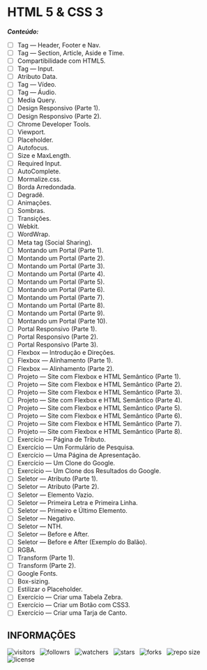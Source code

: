 # HTML 5 & CSS 3

***Conteúdo:***

- [ ] Tag — Header, Footer e Nav.
- [ ] Tag — Section, Article, Aside e Time.
- [ ] Compartibilidade com HTML5.
- [ ] Tag — Input.
- [ ] Atributo Data.
- [ ] Tag — Vídeo.
- [ ] Tag — Áudio.
- [ ] Media Query.
- [ ] Design Responsivo (Parte 1).
- [ ] Design Responsivo (Parte 2).
- [ ] Chrome Developer Tools.
- [ ] Viewport.
- [ ] Placeholder.
- [ ] Autofocus.
- [ ] Size e MaxLength.
- [ ] Required Input.
- [ ] AutoComplete.
- [ ] Mormalize.css.
- [ ] Borda Arredondada.
- [ ] Degradê.
- [ ] Animações.
- [ ] Sombras.
- [ ] Transições.
- [ ] Webkit.
- [ ] WordWrap.
- [ ] Meta tag (Social Sharing).
- [ ] Montando um Portal (Parte 1).
- [ ] Montando um Portal (Parte 2).
- [ ] Montando um Portal (Parte 3).
- [ ] Montando um Portal (Parte 4).
- [ ] Montando um Portal (Parte 5).
- [ ] Montando um Portal (Parte 6).
- [ ] Montando um Portal (Parte 7).
- [ ] Montando um Portal (Parte 8).
- [ ] Montando um Portal (Parte 9).
- [ ] Montando um Portal (Parte 10).
- [ ] Portal Responsivo (Parte 1).
- [ ] Portal Responsivo (Parte 2).
- [ ] Portal Responsivo (Parte 3).
- [ ] Flexbox — Introdução e Direções.
- [ ] Flexbox — Alinhamento (Parte 1).
- [ ] Flexbox — Alinhamento (Parte 2).
- [ ] Projeto — Site com Flexbox e HTML Semântico (Parte 1).
- [ ] Projeto — Site com Flexbox e HTML Semântico (Parte 2).
- [ ] Projeto — Site com Flexbox e HTML Semântico (Parte 3).
- [ ] Projeto — Site com Flexbox e HTML Semântico (Parte 4).
- [ ] Projeto — Site com Flexbox e HTML Semântico (Parte 5).
- [ ] Projeto — Site com Flexbox e HTML Semântico (Parte 6).
- [ ] Projeto — Site com Flexbox e HTML Semântico (Parte 7).
- [ ] Projeto — Site com Flexbox e HTML Semântico (Parte 8).
- [ ] Exercício — Página de Tributo.
- [ ] Exercício — Um Formulário de Pesquisa.
- [ ] Exercício — Uma Página de Apresentação.
- [ ] Exercício — Um Clone do Google.
- [ ] Exercício — Um Clone dos Resultados do Google.
- [ ] Seletor — Atributo (Parte 1).
- [ ] Seletor — Atributo (Parte 2).
- [ ] Seletor — Elemento Vazio.
- [ ] Seletor — Primeira Letra e Primeira Linha.
- [ ] Seletor — Primeiro e Último Elemento.
- [ ] Seletor — Negativo.
- [ ] Seletor — NTH.
- [ ] Seletor — Before e After.
- [ ] Seletor — Before e After (Exemplo do Balão).
- [ ] RGBA.
- [ ] Transform (Parte 1).
- [ ] Transform (Parte 2).
- [ ] Google Fonts.
- [ ] Box-sizing.
- [ ] Estilizar o Placeholder.
- [ ] Exercício — Criar uma Tabela Zebra.
- [ ] Exercício — Criar um Botão com CSS3.
- [ ] Exercício — Criar uma Tarja de Canto.

## INFORMAÇÕES

![visitors](https://visitor-badge.glitch.me/badge?page_id=Devsgeeknerd.html5-e-css3-zp "Total de Visitas")
&nbsp;
![followrs](https://img.shields.io/github/followers/Devsgeeknerd?style=social "Total de Seguidores")
&nbsp;
![watchers](https://img.shields.io/github/watchers/Devsgeeknerd/html5-e-css3-zp?style=social "Total de Observadores")
&nbsp;
![stars](https://img.shields.io/github/stars/Devsgeeknerd/html5-e-css3-zp?style=social "Total de Estrelas Recebidas")
&nbsp;
![forks](https://img.shields.io/github/forks/Devsgeeknerd/html5-e-css3-zp?style=social "Total de Forks")
&nbsp;
![repo size](https://img.shields.io/github/repo-size/Devsgeeknerd/html5-e-css3-zp?style=social "Tamanho do Repositório")
&nbsp;
![license](https://img.shields.io/github/license/Devsgeeknerd/html5-e-css3-zp?style=social "Licença do Repositório")

